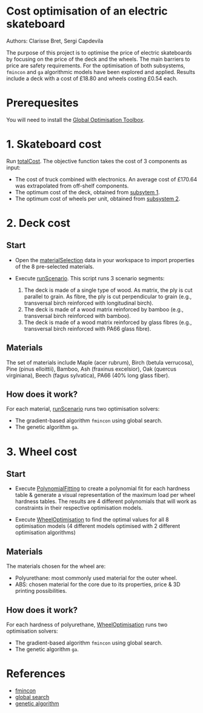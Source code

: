 # Cost optimisation of an electric skateboard
Authors: Clarisse Bret, Sergi Capdevila

The purpose of this project is to optimise the price of electric skateboards by focusing on the price of the deck and the wheels. The main barriers to price are safety requirements. For the optimisation of both subsystems, `fmincon` and `ga` algorithmic models have been explored and applied. Results include a deck with a cost of £18.80 and wheels costing £0.54 each.

# Prerequesites

You will need to install the [Global Optimisation Toolbox](https://uk.mathworks.com/products/global-optimization.html).


# 1. Skateboard cost

Run [totalCost](https://github.com/clarissebret/DE4Opti_Team10/blob/master/Skateboard/totalCost.m). The objective function takes the cost of 3 components as input:
- The cost of truck combined with electronics. An average cost of £170.64 was extrapolated from off-shelf components.
- The optimum cost of the deck, obtained from [subsytem 1](https://github.com/clarissebret/DE4Opti_Team10/tree/master/Deck).
- The optimum cost of wheels per unit, obtained from [subsystem 2](https://github.com/clarissebret/DE4Opti_Team10/tree/master/Wheels).

# 2. Deck cost

## Start

- Open the [materialSelection](https://github.com/clarissebret/DE4Opti_Team10/blob/master/Deck/materialSelection.mat) data in your workspace to import properties of the 8 pre-selected materials.
- Execute [runScenario](https://github.com/clarissebret/DE4Opti_Team10/blob/master/Deck/runScenarios.m). This script runs 3 scenario segments:

    1. The deck is made of a single type of wood. As matrix, the ply is cut parallel to grain. As fibre, the ply is cut perpendicular to grain (e.g., transversal birch reinforced with longitudinal birch).
    2. The deck is made of a wood matrix reinforced by bamboo (e.g., transversal birch reinforced with bamboo).
    3. The deck is made of a wood matrix reinforced by glass fibres (e.g., transversal birch reinforced with PA66 glass fibre).
    
## Materials

The set of materials include Maple (acer rubrum), Birch (betula verrucosa), Pine (pinus elloittii), Bamboo, Ash (fraxinus excelsior), Oak (quercus virginiana), Beech (fagus sylvatica), PA66 (40% long glass fiber).

## How does it work?

For each material, [runScenario](https://github.com/clarissebret/DE4Opti_Team10/blob/master/Deck/runScenarios.m) runs two optimisation solvers:
   
- The gradient-based algorithm `fmincon` using global search.
- The genetic algorithm `ga`.

# 3. Wheel cost

## Start

- Execute [PolynomialFitting](https://github.com/sc8515/DE4Opti_Team10_Sergi/blob/master/Wheel/PolynomialFitting.m) to create a polynomial fit for each hardness table & generate a visual representation of the maximum load per wheel hardness tables. The results are 4 different polynomials that will work as constraints in their respective optimisation models. 

- Execute [WheelOptimisation](https://github.com/sc8515/DE4Opti_Team10_Sergi/blob/master/Wheel/WheelOptimisation.m) to find the optimal values for all 8 optimisation models (4 different models optimised with 2 different optimisation algorithms) 

## Materials

The materials chosen for the wheel are:
- Polyurethane: most commonly used material for the outer wheel. 
- ABS: chosen material for the core due to its properties, price & 3D printing possibilities. 

## How does it work?
For each hardness of polyurethane, [WheelOptimisation](https://github.com/sc8515/DE4Opti_Team10_Sergi/blob/master/Wheel/WheelOptimisation.m) runs two optimisation solvers:
   
- The gradient-based algorithm `fmincon` using global search.
- The genetic algorithm `ga`.
    
# References

- [fmincon](https://uk.mathworks.com/help/optim/ug/fmincon.html)
- [global search](https://uk.mathworks.com/help/gads/globalsearch.html)
- [genetic algorithm](https://uk.mathworks.com/help/gads/ga.html)

